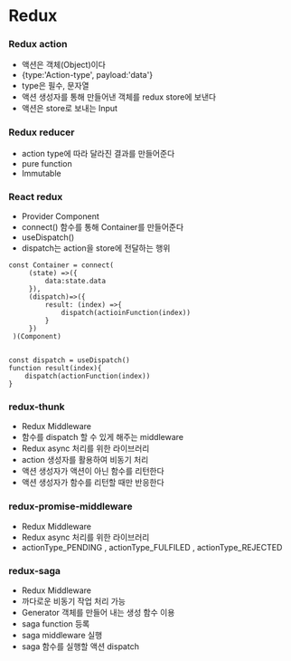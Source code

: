 # Redux

### Redux action
- 액션은 객체(Object)이다
- {type:'Action-type', payload:'data'}
- type은 필수, 문자열
- 액션 생성자를 통해 만들어낸 객체를 redux store에 보낸다
- 액션은 store로 보내는 Input

### Redux reducer
- action type에 따라 달라진 결과를 만들어준다
- pure function
- Immutable

### React redux
- Provider Component
- connect() 함수를 통해 Container를 만들어준다
 - useDispatch()
 - dispatch는 action을 store에 전달하는 행위

```
const Container = connect(
     (state) =>({
         data:state.data
     }),
     (dispatch)=>({
         result: (index) =>{
             dispatch(actioinFunction(index))
         }
     })
 )(Component)


const dispatch = useDispatch()
function result(index){
    dispatch(actionFunction(index))
}
```

### redux-thunk
- Redux Middleware
- 함수를 dispatch 할 수 있게 해주는 middleware
- Redux async 처리를 위한 라이브러리
- action 생성자를 활용하여 비동기 처리
 - 액션 생성자가 액션이 아닌 함수를 리턴한다
- 액션 생성자가 함수를 리턴할 때만 반응한다

### redux-promise-middleware
- Redux Middleware
- Redux async 처리를 위한 라이브러리
- actionType_PENDING , actionType_FULFILED , actionType_REJECTED

### redux-saga
- Redux Middleware
- 까다로운 비동기 작업 처리 가능
- Generator 객체를 만들어 내는 생성 함수 이용
- saga function 등록
- saga middleware 실행
- saga 함수를 실행할 액션 dispatch